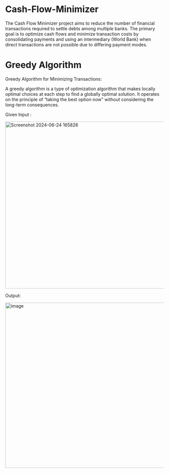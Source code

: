 # Cash-Flow-Minimizer
The Cash Flow Minimizer project aims to reduce the number of financial transactions required to settle debts among multiple banks. The primary goal is to optimize cash flows and minimize transaction costs by consolidating payments and using an intermediary (World Bank) when direct transactions are not possible due to differing payment modes.

# Greedy Algorithm

 Greedy Algorithm for Minimizing Transactions:

A greedy algorithm is a type of optimization algorithm that makes locally optimal choices at each step to find a globally optimal solution. It operates on the principle of “taking the best option now” without considering the long-term consequences.



Given Input :


<img width="530" alt="Screenshot 2024-06-24 165826" src="https://github.com/uniquekhushi/Cash-Flow-Minimizer/assets/112020768/46655de6-9bd4-4b05-aef2-b43509f09e5c">


Output: 

<img width="525" alt="image" src="https://github.com/uniquekhushi/Cash-Flow-Minimizer/assets/112020768/d96126ce-6a30-49d7-bf68-b50de6c3a761">
